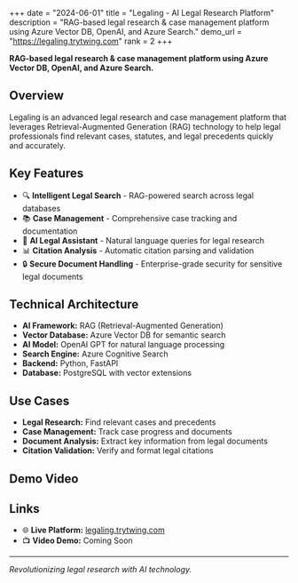 +++
date = "2024-06-01"
title = "Legaling - AI Legal Research Platform"
description = "RAG-based legal research & case management platform using Azure Vector DB, OpenAI, and Azure Search."
demo_url = "https://legaling.trytwing.com"
rank = 2
+++

**RAG-based legal research & case management platform using Azure Vector DB, OpenAI, and Azure Search.**

## Overview

Legaling is an advanced legal research and case management platform that leverages Retrieval-Augmented Generation (RAG) technology to help legal professionals find relevant cases, statutes, and legal precedents quickly and accurately.

## Key Features

- 🔍 **Intelligent Legal Search** - RAG-powered search across legal databases
- 📚 **Case Management** - Comprehensive case tracking and documentation
- 🤖 **AI Legal Assistant** - Natural language queries for legal research
- 📊 **Citation Analysis** - Automatic citation parsing and validation
- 🔒 **Secure Document Handling** - Enterprise-grade security for sensitive legal documents

## Technical Architecture

- **AI Framework:** RAG (Retrieval-Augmented Generation)
- **Vector Database:** Azure Vector DB for semantic search
- **AI Model:** OpenAI GPT for natural language processing
- **Search Engine:** Azure Cognitive Search
- **Backend:** Python, FastAPI
- **Database:** PostgreSQL with vector extensions

## Use Cases

- **Legal Research:** Find relevant cases and precedents
- **Case Management:** Track case progress and documents
- **Document Analysis:** Extract key information from legal documents
- **Citation Validation:** Verify and format legal citations

## Demo Video

<lite-youtube
  videoid="xZsAQvh0jXI"
  videotitle="Legaling Demo: AI Legal Research Platform with RAG Technology">
</lite-youtube>

## Links

- 🌐 **Live Platform:** [legaling.trytwing.com](https://legaling.trytwing.com)
- 📺 **Video Demo:** Coming Soon

---

*Revolutionizing legal research with AI technology.* 